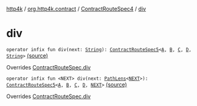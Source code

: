 [http4k](../../index.md) / [org.http4k.contract](../index.md) / [ContractRouteSpec4](index.md) / [div](./div.md)

# div

`operator infix fun div(next: `[`String`](https://kotlinlang.org/api/latest/jvm/stdlib/kotlin/-string/index.html)`): `[`ContractRouteSpec5`](../-contract-route-spec5/index.md)`<`[`A`](-binder/index.md#A)`, `[`B`](-binder/index.md#B)`, `[`C`](-binder/index.md#C)`, `[`D`](-binder/index.md#D)`, `[`String`](https://kotlinlang.org/api/latest/jvm/stdlib/kotlin/-string/index.html)`>` [(source)](https://github.com/http4k/http4k/blob/master/http4k-contract/src/main/kotlin/org/http4k/contract/routeSpec.kt#L92)

Overrides [ContractRouteSpec.div](../-contract-route-spec/div.md)


`operator infix fun <NEXT> div(next: `[`PathLens`](../../org.http4k.lens/-path-lens/index.md)`<`[`NEXT`](div.md#NEXT)`>): `[`ContractRouteSpec5`](../-contract-route-spec5/index.md)`<`[`A`](-binder/index.md#A)`, `[`B`](-binder/index.md#B)`, `[`C`](-binder/index.md#C)`, `[`D`](-binder/index.md#D)`, `[`NEXT`](div.md#NEXT)`>` [(source)](https://github.com/http4k/http4k/blob/master/http4k-contract/src/main/kotlin/org/http4k/contract/routeSpec.kt#L94)

Overrides [ContractRouteSpec.div](../-contract-route-spec/div.md)

